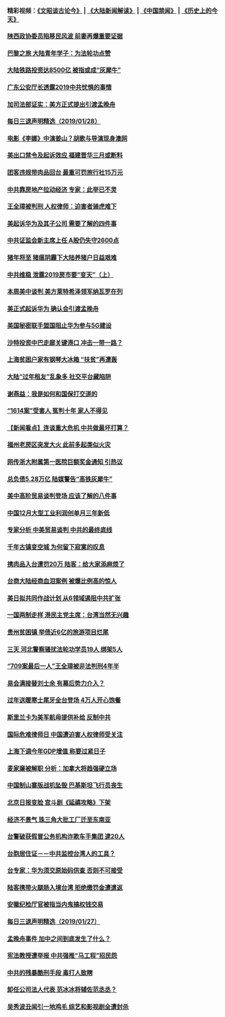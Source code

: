 #### 精彩视频：[《文昭谈古论今》](https://github.com/gfw-breaker/wenzhao/blob/master/README.md?t=01290630) | [《大陆新闻解读》](https://github.com/gfw-breaker/ntdtv-comedy/blob/master/README.md?t=01290630) | [《中国禁闻》](https://github.com/gfw-breaker/ntdtv-news/blob/master/README.md?t=01290630) | [《历史上的今天》](https://github.com/gfw-breaker/today-in-history/blob/master/README.md?t=01290630) 

#### [陕西政协委员陷移民风波 前妻再爆重要证据](../pages/nsc413/n11009652.md?t=01290630) 

#### [巴黎之旅 大陆青年学子：为法轮功点赞](../pages/nsc413/n11008103.md?t=01290630) 

#### [大陆铁路投资达8500亿 被指或成“灰犀牛”](../pages/nsc413/n11009071.md?t=01290630) 

#### [广东公安厅长透露2019中共忧惧的事情](../pages/nsc413/n11009531.md?t=01290630) 


#### [加司法部证实：美方正式提出引渡孟晚舟](../pages/nsc413/n11009536.md?t=01290630) 

#### [每日三退声明精选（2019/01/28）](../pages/nsc413/n11009451.md?t=01290630) 

#### [电影《李娜》中演姜山？胡歌与导演现身澳网](../pages/nsc413/n11008780.md?t=01290630) 

#### [美出口禁令及起诉效应 福建晋华三月或断料](../pages/nsc413/n11009319.md?t=01290630) 

#### [团客违规带肉品回台 最重可罚旅行社15万元](../pages/nsc413/n11009060.md?t=01290630) 

#### [中共靠房地产拉动经济 专家：此举已不灵](../pages/nsc413/n11008955.md?t=01290630) 

#### [王全璋被判刑 人权律师：迫害者骑虎难下](../pages/nsc413/n11009061.md?t=01290630) 

#### [美起诉华为及其子公司 需要了解的四件事](../pages/nsc413/n11009051.md?t=01290630) 

#### [中共证监会新主席上任 A股仍失守2600点](../pages/nsc413/n11008398.md?t=01290630) 

#### [猪年将至 猪瘟阴霾下大陆养猪户日益艰难](../pages/nsc413/n11008686.md?t=01290630) 

#### [中共维稳 泄露2019房市要“变天”（上）](../pages/nsc413/n11007200.md?t=01290630) 

#### [本周美中谈判 美方莱特希泽领军纳瓦罗在列](../pages/nsc413/n11008813.md?t=01290630) 

#### [美正式起诉华为 确认会引渡孟晚舟](../pages/nsc413/n11008885.md?t=01290630) 

#### [美国秘密联手盟国阻止华为参与5G建设](../pages/nsc413/n11008416.md?t=01290630) 

#### [沙特投资中巴走廊关键港口 冲击一带一路？](../pages/nsc413/n11008620.md?t=01290630) 

#### [上海贫困户家有钢琴大冰箱 “扶贫”再遭轰](../pages/nsc413/n11008641.md?t=01290630) 

#### [大陆“过年租友”乱象多 社交平台藏陷阱](../pages/nsc413/n11008490.md?t=01290630) 

#### [谢燕益：我是如何和国保打交道的](../pages/nsc413/n11008365.md?t=01290630) 

#### [“1614案”受害人 冤判十年 家人不得见](../pages/nsc413/n11007983.md?t=01290630) 

#### [【新闻看点】连谈重大危机 中共做最坏打算？](../pages/nsc413/n11008462.md?t=01290630) 

#### [福州老房区突发大火 此前多起类似火灾](../pages/nsc413/n11007999.md?t=01290630) 

#### [网传浙大附属第一医院巨额奖金通知 引热议](../pages/nsc413/n11008429.md?t=01290630) 

#### [总负债5.28万亿 陆媒警告“高铁灰犀牛”](../pages/nsc413/n11008449.md?t=01290630) 

#### [美中高阶贸易谈判登场 应该了解的八件事](../pages/nsc413/n11008487.md?t=01290630) 

#### [中国12月大型工业利润创单月三年新低](../pages/nsc413/n11008213.md?t=01290630) 

#### [专家分析 中美贸易谈判 中共的最终底线](../pages/nsc413/n11008389.md?t=01290630) 

#### [千年古镇变空城 为何留下寂寞的叹息](../pages/nsc413/n11007226.md?t=01290630) 

#### [携肉品入台遭罚20万 陆客：给大家添麻烦了](../pages/nsc413/n11007869.md?t=01290630) 


#### [台商大陆经商血泪案例 被爆比例高的惊人](../pages/nsc413/n11008052.md?t=01290630) 

#### [美日拟共同作战计划 从6领域遏阻中共扩张](../pages/nsc413/n11007837.md?t=01290630) 

#### [一国两制走样 港民主党主席：台湾当然无兴趣](../pages/nsc413/n11008031.md?t=01290630) 

#### [贵州贫困镇 举债近6亿的旅游项目烂尾](../pages/nsc413/n11007912.md?t=01290630) 

#### [三天 河北警察骚扰法轮功学员19人 绑架5人](../pages/nsc413/n11004540.md?t=01290630) 

#### [“709案最后一人”王全璋被非法判刑4年半](../pages/nsc413/n11006752.md?t=01290630) 

#### [易会满接替刘士余 有幕后势力介入？](../pages/nsc413/n11006694.md?t=01290630) 

#### [过年送暖寒士尾牙全台登场 4万人开心饱餐](../pages/nsc413/n11007507.md?t=01290630) 

#### [斯里兰卡为美军航母提供补给 反制中共](../pages/nsc413/n11007567.md?t=01290630) 

#### [国际危难律师日 中国遭迫害人权律师受关注](../pages/nsc413/n11006950.md?t=01290630) 

#### [上海下调今年GDP增值 称要过紧日子](../pages/nsc413/n11007023.md?t=01290630) 

#### [麦家廉被解职 分析：加拿大将趋强硬立场](../pages/nsc413/n11006910.md?t=01290630) 

#### [中国制山寨版战机坠毁 巴基斯坦飞行员丧生](../pages/nsc413/n11007213.md?t=01290630) 

#### [北京日报变脸 宫斗剧《延禧攻略》下架](../pages/nsc413/n11006784.md?t=01290630) 

#### [经济不景气 珠三角大批工厂迁至东南亚](../pages/nsc413/n11006463.md?t=01290630) 

#### [台警破获假冒公务机构诈欺车手集团 逮20人](../pages/nsc413/n11006898.md?t=01290630) 

#### [台胞居住证－－中共监控台湾人的工具？](../pages/nsc413/n11005722.md?t=01290630) 

#### [台专家：华为须交原始码供查 否则不可接受](../pages/nsc413/n11005315.md?t=01290630) 

#### [陆客携带火腿肠入境台湾 拒绝缴罚金遭遣返](../pages/nsc413/n11005709.md?t=01290630) 

#### [安徽纪检厅官被指当内鬼搞权钱交易](../pages/nsc413/n11006787.md?t=01290630) 

#### [每日三退声明精选（2019/01/27）](../pages/nsc413/n11006924.md?t=01290630) 

#### [孟晚舟事件 加中之间到底发生了什么？](../pages/nsc413/n11006365.md?t=01290630) 

#### [宪法教授遭举报 中共强推“马工程”招民怨](../pages/nsc413/n11006388.md?t=01290630) 

#### [中共的残暴酷刑手段 毒打人致瞎](../pages/nsc413/n11002034.md?t=01290630) 

#### [卸任公司法人代表 范冰冰将辅佐范丞丞？](../pages/nsc413/n11005995.md?t=01290630) 

#### [吴秀波丑闻引一地鸡毛 综艺和影视剧全遭封杀](../pages/nsc413/n11006206.md?t=01290630) 

